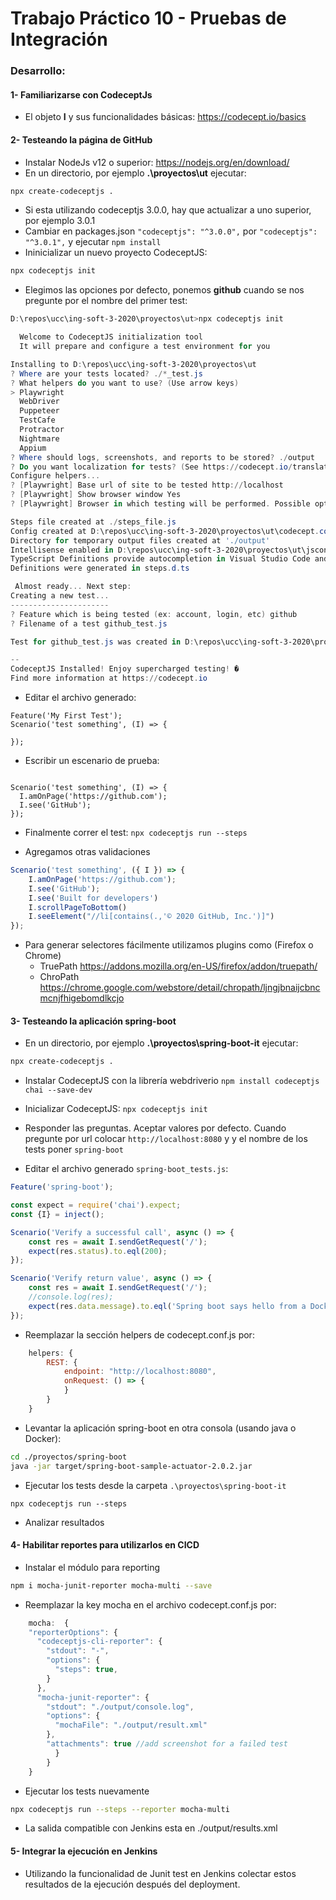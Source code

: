 # Trabajo Práctico 10 - Pruebas de Integración

### Desarrollo:

#### 1- Familiarizarse con CodeceptJs
  - El objeto **I** y sus funcionalidades básicas: https://codecept.io/basics

#### 2- Testeando la página de GitHub

- Instalar NodeJs v12 o superior: https://nodejs.org/en/download/
- En un directorio, por ejemplo **.\proyectos\ut** ejecutar:

```bash
npx create-codeceptjs .
```

- Si esta utilizando codeceptjs 3.0.0, hay que actualizar a uno superior, por ejemplo 3.0.1
- Cambiar en packages.json `"codeceptjs": "^3.0.0",` por `"codeceptjs": "^3.0.1",` y ejecutar `npm install`
- Ininicializar un nuevo proyecto CodeceptJS:
```bash
npx codeceptjs init
```
- Elegimos las opciones por defecto, ponemos **github** cuando se nos pregunte por el nombre del primer test:
```powershell
D:\repos\ucc\ing-soft-3-2020\proyectos\ut>npx codeceptjs init

  Welcome to CodeceptJS initialization tool
  It will prepare and configure a test environment for you

Installing to D:\repos\ucc\ing-soft-3-2020\proyectos\ut
? Where are your tests located? ./*_test.js
? What helpers do you want to use? (Use arrow keys)
> Playwright
  WebDriver
  Puppeteer
  TestCafe
  Protractor
  Nightmare
  Appium
? Where should logs, screenshots, and reports to be stored? ./output
? Do you want localization for tests? (See https://codecept.io/translation/) English (no localization)
Configure helpers...
? [Playwright] Base url of site to be tested http://localhost
? [Playwright] Show browser window Yes
? [Playwright] Browser in which testing will be performed. Possible options: chromium, firefox or webkit chromium

Steps file created at ./steps_file.js
Config created at D:\repos\ucc\ing-soft-3-2020\proyectos\ut\codecept.conf.js
Directory for temporary output files created at './output'
Intellisense enabled in D:\repos\ucc\ing-soft-3-2020\proyectos\ut\jsconfig.json
TypeScript Definitions provide autocompletion in Visual Studio Code and other IDEs
Definitions were generated in steps.d.ts

 Almost ready... Next step:
Creating a new test...
----------------------
? Feature which is being tested (ex: account, login, etc) github
? Filename of a test github_test.js

Test for github_test.js was created in D:\repos\ucc\ing-soft-3-2020\proyectos\ut\github_test.js

--
CodeceptJS Installed! Enjoy supercharged testing! �
Find more information at https://codecept.io
```

- Editar el archivo generado:
```
Feature('My First Test');
Scenario('test something', (I) => {

});
```

- Escribir un escenario de prueba:
```Feature('My First Test');

Scenario('test something', (I) => {
  I.amOnPage('https://github.com');
  I.see('GitHub');
});
```

- Finalmente correr el test:
```npx codeceptjs run --steps```

- Agregamos otras validaciones
```javascript
Scenario('test something', ({ I }) => {
    I.amOnPage('https://github.com');
    I.see('GitHub');
    I.see('Built for developers')
    I.scrollPageToBottom()
    I.seeElement("//li[contains(.,'© 2020 GitHub, Inc.')]")
});
```
- Para generar selectores fácilmente utilizamos plugins como (Firefox o Chrome)
  - TruePath https://addons.mozilla.org/en-US/firefox/addon/truepath/
  - ChroPath https://chrome.google.com/webstore/detail/chropath/ljngjbnaijcbncmcnjfhigebomdlkcjo
  
#### 3- Testeando la aplicación spring-boot
  - En un directorio, por ejemplo **.\proyectos\spring-boot-it** ejecutar:

```bash
npx create-codeceptjs .
```

 - Instalar CodeceptJS con la librería webdriverio
```npm install codeceptjs chai --save-dev```

 - Inicializar CodeceptJS: ```npx codeceptjs init```


- Responder las preguntas. Aceptar valores por defecto. Cuando pregunte por url colocar `http://localhost:8080` y y el nombre de los tests poner `spring-boot`


- Editar el archivo generado `spring-boot_tests.js`:
```javascript
Feature('spring-boot');

const expect = require('chai').expect;
const {I} = inject();

Scenario('Verify a successful call', async () => {
	const res = await I.sendGetRequest('/');
	expect(res.status).to.eql(200);
});

Scenario('Verify return value', async () => {
	const res = await I.sendGetRequest('/');
	//console.log(res);
	expect(res.data.message).to.eql('Spring boot says hello from a Docker container');
});
```

- Reemplazar la sección helpers de codecept.conf.js por:

```javascript
	helpers: {
		REST: {
			endpoint: "http://localhost:8080",
			onRequest: () => {
			}
		}
	}
```

- Levantar la aplicación spring-boot en otra consola (usando java o Docker):
```bash
cd ./proyectos/spring-boot
java -jar target/spring-boot-sample-actuator-2.0.2.jar
```
- Ejecutar los tests desde la carpeta `.\proyectos\spring-boot-it`

```
npx codeceptjs run --steps
```

- Analizar resultados

#### 4- Habilitar reportes para utilizarlos en CICD
- Instalar el módulo para reporting
```bash
npm i mocha-junit-reporter mocha-multi --save
```
- Reemplazar la key mocha en el archivo codecept.conf.js por:

```javascript
	mocha:  {
    "reporterOptions": {
      "codeceptjs-cli-reporter": {
        "stdout": "-",
        "options": {
          "steps": true,
        }
      },
      "mocha-junit-reporter": {
        "stdout": "./output/console.log",
        "options": {
          "mochaFile": "./output/result.xml"
        },
        "attachments": true //add screenshot for a failed test
		  }
		}
	}
```

- Ejecutar los tests nuevamente
```bash
npx codeceptjs run --steps --reporter mocha-multi
```
 
- La salida compatible con Jenkins esta en ./output/results.xml

#### 5- Integrar la ejecución en Jenkins
- Utilizando la funcionalidad de Junit test en Jenkins colectar estos resultados de la ejecución después del deployment.
